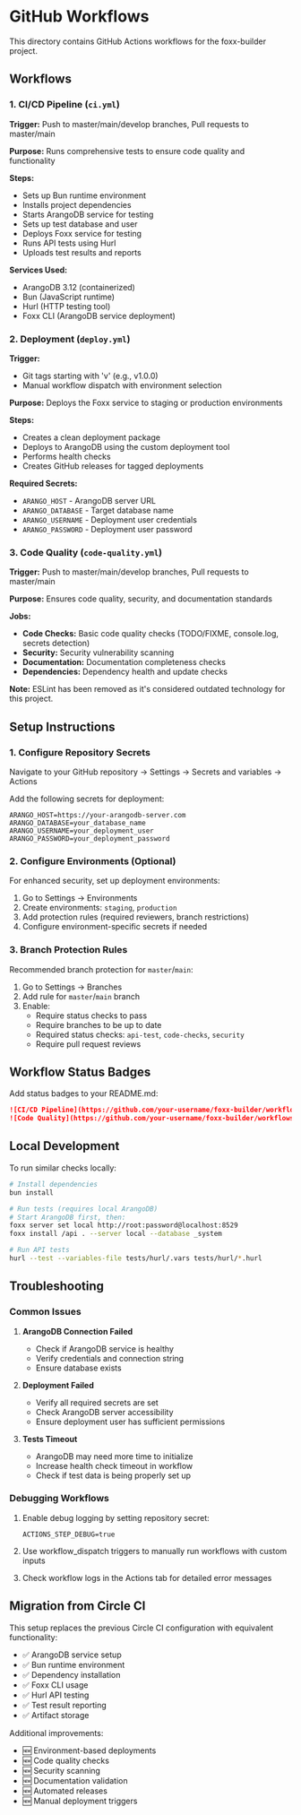 # GitHub Workflows

This directory contains GitHub Actions workflows for the foxx-builder project.

## Workflows

### 1. CI/CD Pipeline (`ci.yml`)

**Trigger:** Push to master/main/develop branches, Pull requests to master/main

**Purpose:** Runs comprehensive tests to ensure code quality and functionality

**Steps:**
- Sets up Bun runtime environment
- Installs project dependencies
- Starts ArangoDB service for testing
- Sets up test database and user
- Deploys Foxx service for testing
- Runs API tests using Hurl
- Uploads test results and reports

**Services Used:**
- ArangoDB 3.12 (containerized)
- Bun (JavaScript runtime)
- Hurl (HTTP testing tool)
- Foxx CLI (ArangoDB service deployment)

### 2. Deployment (`deploy.yml`)

**Trigger:** 
- Git tags starting with 'v' (e.g., v1.0.0)
- Manual workflow dispatch with environment selection

**Purpose:** Deploys the Foxx service to staging or production environments

**Steps:**
- Creates a clean deployment package
- Deploys to ArangoDB using the custom deployment tool
- Performs health checks
- Creates GitHub releases for tagged deployments

**Required Secrets:**
- `ARANGO_HOST` - ArangoDB server URL
- `ARANGO_DATABASE` - Target database name
- `ARANGO_USERNAME` - Deployment user credentials
- `ARANGO_PASSWORD` - Deployment user password

### 3. Code Quality (`code-quality.yml`)

**Trigger:** Push to master/main/develop branches, Pull requests to master/main

**Purpose:** Ensures code quality, security, and documentation standards

**Jobs:**
- **Code Checks:** Basic code quality checks (TODO/FIXME, console.log, secrets detection)
- **Security:** Security vulnerability scanning
- **Documentation:** Documentation completeness checks
- **Dependencies:** Dependency health and update checks

**Note:** ESLint has been removed as it's considered outdated technology for this project.

## Setup Instructions

### 1. Configure Repository Secrets

Navigate to your GitHub repository → Settings → Secrets and variables → Actions

Add the following secrets for deployment:

```
ARANGO_HOST=https://your-arangodb-server.com
ARANGO_DATABASE=your_database_name
ARANGO_USERNAME=your_deployment_user
ARANGO_PASSWORD=your_deployment_password
```

### 2. Configure Environments (Optional)

For enhanced security, set up deployment environments:

1. Go to Settings → Environments
2. Create environments: `staging`, `production`
3. Add protection rules (required reviewers, branch restrictions)
4. Configure environment-specific secrets if needed

### 3. Branch Protection Rules

Recommended branch protection for `master`/`main`:

1. Go to Settings → Branches
2. Add rule for `master`/`main` branch
3. Enable:
   - Require status checks to pass
   - Require branches to be up to date
   - Required status checks: `api-test`, `code-checks`, `security`
   - Require pull request reviews

## Workflow Status Badges

Add status badges to your README.md:

```markdown
![CI/CD Pipeline](https://github.com/your-username/foxx-builder/workflows/CI/CD%20Pipeline/badge.svg)
![Code Quality](https://github.com/your-username/foxx-builder/workflows/Code%20Quality/badge.svg)
```

## Local Development

To run similar checks locally:

```bash
# Install dependencies
bun install

# Run tests (requires local ArangoDB)
# Start ArangoDB first, then:
foxx server set local http://root:password@localhost:8529
foxx install /api . --server local --database _system

# Run API tests
hurl --test --variables-file tests/hurl/.vars tests/hurl/*.hurl
```

## Troubleshooting

### Common Issues

1. **ArangoDB Connection Failed**
   - Check if ArangoDB service is healthy
   - Verify credentials and connection string
   - Ensure database exists

2. **Deployment Failed**
   - Verify all required secrets are set
   - Check ArangoDB server accessibility
   - Ensure deployment user has sufficient permissions

3. **Tests Timeout**
   - ArangoDB may need more time to initialize
   - Increase health check timeout in workflow
   - Check if test data is being properly set up

### Debugging Workflows

1. Enable debug logging by setting repository secret:
   ```
   ACTIONS_STEP_DEBUG=true
   ```

2. Use workflow_dispatch triggers to manually run workflows with custom inputs

3. Check workflow logs in the Actions tab for detailed error messages

## Migration from Circle CI

This setup replaces the previous Circle CI configuration with equivalent functionality:

- ✅ ArangoDB service setup
- ✅ Bun runtime environment
- ✅ Dependency installation
- ✅ Foxx CLI usage
- ✅ Hurl API testing
- ✅ Test result reporting
- ✅ Artifact storage

Additional improvements:
- 🆕 Environment-based deployments
- 🆕 Code quality checks
- 🆕 Security scanning
- 🆕 Documentation validation
- 🆕 Automated releases
- 🆕 Manual deployment triggers
